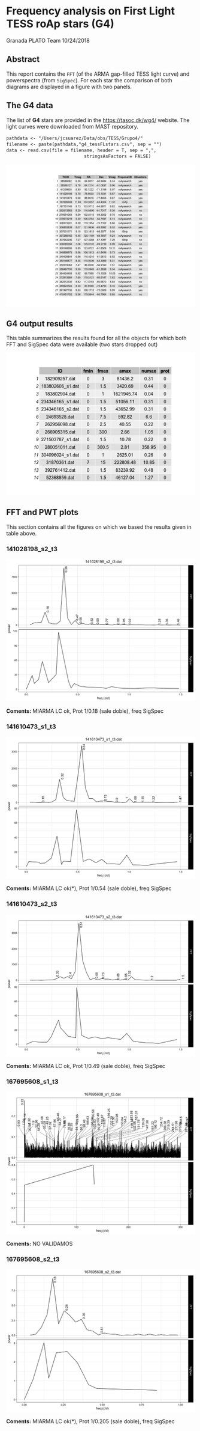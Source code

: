 Frequency analysis on First Light TESS roAp stars (G4)
================
Granada PLATO Team
10/24/2018


## Abstract

This report contains the `FFT` (of the ARMA gap-filled TESS light curve) and 
powerspectra (from `SigSpec`).
For each star the comparison of both diagrams are displayed in a figure with 
two panels.

## The G4 data

The list of **G4** stars are provided in the <https://tasoc.dk/wg4/> website. 
The light curves were downloaded from MAST repository.


```{r g4 data}
pathdata <- "/Users/jcsuarez/Data/obs/TESS/Grupo4/"
filename <- paste(pathdata,"g4_tessFLstars.csv", sep = "")
data <- read.csv(file = filename, header = T, sep = ",", 
                             stringsAsFactors = FALSE)
```

![](FiguresG4/g4data_ini.png)


## G4 output results

This table summarizes the results found for all the objects for which both FFT and SigSpec
data were available (two stars dropped out)

![](FiguresG4/g4results.png)

## FFT and PWT plots 

This section contains all the figures on which we based the results given in table above.

### 141028198_s2_t3

![](FiguresG4/141028198_s2_t3.dat.png)

**Coments:** MIARMA LC ok, Prot 1/0.18 (sale doble), freq SigSpec

### 141610473_s1_t3

![](FiguresG4/141610473_s1_t3.dat.png)

**Coments:** MIARMA LC ok(*), Prot 1/0.54 (sale doble), freq SigSpec

### 141610473_s2_t3

![](FiguresG4/141610473_s2_t3.dat.png)

**Coments:** MIARMA LC ok, Prot 1/0.49 (sale doble), freq SigSpec

### 167695608_s1_t3

![](FiguresG4/167695608_s1_t3.dat.png)

**Coments:** NO VALIDAMOS

### 167695608_s2_t3

![](FiguresG4/167695608_s2_t3.dat.png)

**Coments:** MIARMA LC ok(*), Prot 1/0.205 (sale doble), freq SigSpec

